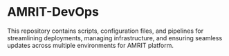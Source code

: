 # AMRIT-DevOps

This repository contains scripts, configuration files, and pipelines for streamlining deployments, managing infrastructure, and ensuring seamless updates across multiple environments for AMRIT platform.


